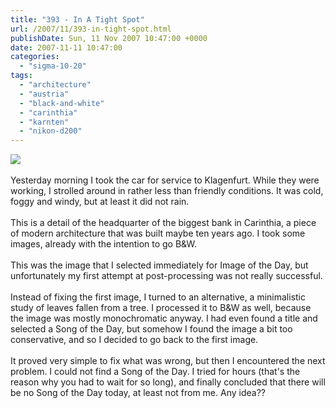 ```yaml
---
title: "393 - In A Tight Spot"
url: /2007/11/393-in-tight-spot.html
publishDate: Sun, 11 Nov 2007 10:47:00 +0000
date: 2007-11-11 10:47:00
categories: 
  - "sigma-10-20"
tags: 
  - "architecture"
  - "austria"
  - "black-and-white"
  - "carinthia"
  - "karnten"
  - "nikon-d200"
---
```

<a href="https://d25zfm9zpd7gm5.cloudfront.net/1200x1200/2007/20071110_082903_ps_bw.jpg" target="_blank"><img src="https://d25zfm9zpd7gm5.cloudfront.net/0600x0600/2007/20071110_082903_ps_bw.jpg"/></a><br/><br/>Yesterday morning I took the car for service to Klagenfurt. While they were working, I strolled around in rather less than friendly conditions. It was cold, foggy and windy, but at least it did not rain.<br/><br/>This is a detail of the headquarter of the biggest bank in Carinthia, a piece of modern architecture that was built maybe ten years ago. I took some images, already with the intention to go B&amp;W.<br/><br/>This was the image that I selected immediately for Image of the Day, but unfortunately my first attempt at post-processing was not really successful.<br/><br/><a href="https://d25zfm9zpd7gm5.cloudfront.net/1200x1200/2007/20071110_081043_ps_bw.jpg" target="_blank"><img alt="" border="0" src="https://d25zfm9zpd7gm5.cloudfront.net/0150x0150/2007/20071110_081043_ps_bw.jpg" style="margin: 0pt 0px 0pt 10px; float: right;"/></a> Instead of fixing the first image, I turned to an alternative, a minimalistic study of leaves fallen from a tree. I processed it to B&amp;W as well, because the image was mostly monochromatic anyway. I had even found a title and selected a Song of the Day, but somehow I found the image a bit too conservative, and so I decided to go back to the first image.<br/><br/>It proved very simple to fix what was wrong, but then I encountered the next problem. I could not find a Song of the Day. I tried for hours (that's the reason why you had to wait for so long), and finally concluded that there will be no Song of the Day today, at least not from me. Any idea??
